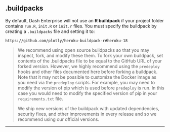 ## .buildpacks


By default, Dash Enterprise will not use an **R buildpack** if your project folder 
contains `run.R`, `init.R` or `init.r` files. You must specify the buildpack by 
creating a `.buildpacks` file and setting it to:

```
https://github.com/plotly/heroku-buildpack-r#heroku-18
```

>We recommend using open source buildpacks so that you may inspect, fork, and 
modify these them.
>To fork your own buildpack, set contents of the .buildpacks file to be equal to 
the GitHub URL of your forked version.
>However, we highly recommend using the `predeploy` hooks and other files documented here 
before forking a buildpack.
>Note that it may not be possible to customize the Docker image as you need via 
the `predeploy` scripts. For example, you may need to modify the version of pip 
which is used before `predeploy` is run. In this case you would need to modify the 
specified version of pip in your `requirements.txt` file.
>
>We ship new versions of the buildpack with updated dependencies, security fixes, 
and other improvements in every release and so we recommend using our official 
versions.


---
